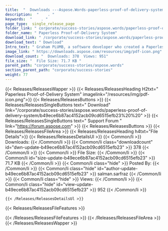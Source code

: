 ```yaml
---
title:  "  Downloads ---Aspose.Words-paperless-proof-of-delivery-system . " 
description:  "    . " 
keywords:  "    . " 
page_type:  single_release_page
folder_link: " corporate/success-stories/aspose.words/paperless-proof-of-delivery-system/"
folder_name: " Paperless Proof-of-Delivery System"
download_link: " /corporate/success-stories/aspose.words/paperless-proof-of-delivery-system/b49ece6b87ac4152acb09cd6515efb23"
download_text: " Download"
Intro_text: " Graham PLUMB, a software developer who created a Paperless Proof-of-Delivery Sys..."
image_link: " https://downloads.aspose.com/resources/img/pdf-icon.png"
download_count: "  Downloads: 378  Views: 951"
file_size: "  File Size: 71.7 KB "
parent_path: "corporate/success-stories/aspose.words"
section_parent_path: "corporate/success-stories"
weight: 77 
---
```


{{< Releases/ReleasesWapper >}}
  {{< Releases/ReleasesHeading H2txt=" Paperless Proof-of-Delivery System" imagelink="/resources/img/pdf-icon.png">}}
  {{< Releases/ReleasesButtons >}}
    {{< Releases/ReleasesSingleButtons text=" Download" link="/corporate/success-stories/aspose.words/paperless-proof-of-delivery-system/b49ece6b87ac4152acb09cd6515efb23%20%20" >}}
    {{< Releases/ReleasesSingleButtons text=" Support Forum " link="https://forum.aspose.com" >}}
  {{< Releases/ReleasesButtons >}}
  {{< Releases/ReleasesFileArea >}}
    {{< Releases/ReleasesHeading h4txt="File Details">}}
    {{< Releases/ReleasesDetailsUl >}}
            {{< Common/li  >}} Downloads: {{< /Common/li >}} 
      {{< Common/li class="downloadcount" id="dwn-update-b49ece6b87ac4152acb09cd6515efb23" >}} 378 {{< /Common/li >}} 
      {{< Common/li  >}} File Size: {{< /Common/li >}} 
      {{< Common/li id="size-update-b49ece6b87ac4152acb09cd6515efb23" >}} 71.7 KB {{< /Common/li >}} 
      {{< Common/li  class="hide" >}} Posted By: {{< /Common/li >}} 
      {{< Common/li class="hide" id="author-update-b49ece6b87ac4152acb09cd6515efb23" >}} salman.sarfraz {{< /Common/li >}} 
      {{< Common/li class="hide"  >}} Views: {{< /Common/li >}} 
      {{< Common/li class="hide" id="view-update-b49ece6b87ac4152acb09cd6515efb23" >}} 952 {{< /Common/li >}} 

    {{< /Releases/ReleasesDetailsUl >}}

  {{< Releases/ReleasesFileFeatures >}}
      
  {{< /Releases/ReleasesFileFeatures >}}
 {{< /Releases/ReleasesFileArea >}}
{{< /Releases/ReleasesWapper >}}


